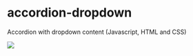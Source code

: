 # accordion-dropdown
Accordion with dropdown content (Javascript, HTML and CSS)

<img src="https://github.com/tania-dominguez/slider-css/blob/main/img/thumb.JPG">
